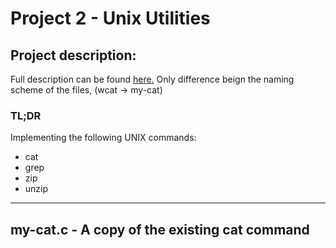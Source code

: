 # Project 2 - Unix Utilities

## Project description:

Full description can be found [here.](https://github.com/remzi-arpacidusseau/ostep-projects/blob/master/initial-utilities/README.md) Only difference beign the naming scheme of the files, (wcat -> my-cat)

### TL;DR

Implementing the following UNIX commands:

* cat
* grep
* zip
* unzip

---

## my-cat.c - A copy of the existing cat command
